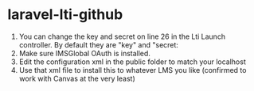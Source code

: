 # laravel-lti-github

1. You can change the key and secret on line 26 in the Lti Launch controller. By default they are "key" and "secret:
2. Make sure IMSGlobal OAuth is installed.
3. Edit the configuration xml in the public folder to match your localhost
4. Use that xml file to install this to whatever LMS you like (confirmed to work with Canvas at the very least)
